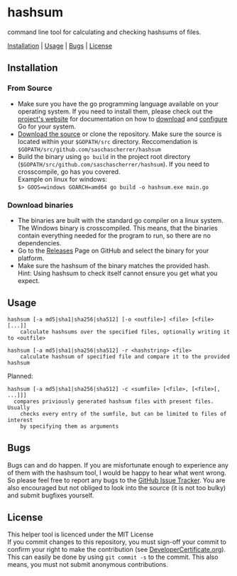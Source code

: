 # hashsum
command line tool for calculating and checking hashsums of files.

  [Installation](#installation)
| [Usage](#usage)
| [Bugs](#bugs)
| [License](#license)

## Installation
### From Source
  * Make sure you have the go programming language available on
    your operating system. If you need to install them, please check out
    the [project's website](https://golang.org/) for documentation on
    how to [download](https://golang.org/dl/) and
    [configure](https://golang.org/doc/install) Go for your system.
  * [Download the source](https://github.com/saschascherrer/hashsum/archive/master.zip) or
    clone the repository. Make sure the source is located within your
    ``$GOPATH/src`` directory.
    Reccomendation is ``$GOPATH/src/github.com/saschascherrer/hashsum``
  * Build the binary using ``go build`` in the project root directory
    (``$GOPATH/src/github.com/saschascherrer/hashsum``).
    If you need to crosscompile, go has you covered.  
    Example on linux for windows:  
    ``$> GOOS=windows GOARCH=amd64 go build -o hashsum.exe main.go``
### Download binaries
  * The binaries are built with the standard go compiler on a linux system.
    The Windows binary is crosscompiled. This means, that the binaries contain
    everything needed for the program to run, so there are no dependencies.
  * Go to the [Releases](https://github.com/saschascherrer/hashsum/releases)
    Page on GitHub and select the binary for your platform.
  * Make sure the hashsum of the binary matches the provided hash.  
    Hint: Using hashsum to check itself cannot ensure you get what you expect.

## Usage
```
hashsum [-a md5|sha1|sha256|sha512] [-o <outfile>] <file> [<file> [...]]
	calculate hashsums over the specified files, optionally writing it to <outfile>
```
```
hashsum [-a md5|sha1|sha256|sha512] -r <hashstring> <file>
	calculate hashsum of specified file and compare it to the provided hashsum
```

Planned:
```
hashsum [-a md5|sha1|sha256|sha512] -c <sumfile> [<file>, [<file>[, ...]]]
  compares priviously generated hashsum files with present files. Usually
	checks every entry of the sumfile, but can be limited to files of interest
	by specifying them as arguments
```

## Bugs
Bugs can and do happen. If you are misfortunate enough to experience any of them
with the hashsum tool, I would be happy to hear what went wrong. So please feel
free to report any bugs to the
[GitHub Issue Tracker](https://github.com/saschascherrer/hashsum/issues).
You are also encouraged but not obliged to look into the source
(it is not too bulky) and submit bugfixes yourself.

## License
This helper tool is licenced under the MIT License  
If you commit changes to this repository, you must sign-off
your commit to confirm your right to make the contribution
(see [DeveloperCertificate.org](https://developercertificate.org/)).
This can easily be done by using ``git commit -s`` to the commit.
This also means, you must not submit anonymous contributions.
